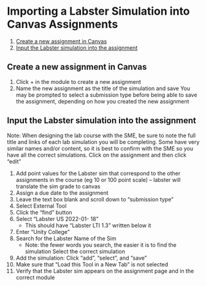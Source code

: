 # Importing a Labster Simulation into Canvas Assignments

1. [Create a new assignment in Canvas](#create-a-new-assignment-in-canvas)
2. [Input the Labster simulation into the assignment](#input-the-labster-simulation-into-the-assignment)

## Create a new assignment in Canvas
   1. Click + in the module to create a new assignment
   2. Name the new assignment as the title of the simulation and save
   You may be prompted to select a submission type before being able to save the assignment, depending on how you created the new assignment

## Input the Labster simulation into the assignment
Note: When designing the lab course with the SME, be sure to note the full title and links of each lab simulation you will be completing. Some have very similar names and/or content, so it is best to confirm with the SME so you have all the correct simulations.
Click on the assignment and then click “edit”

1. Add point values for the Labster sim that correspond to the other assignments in the course (eg 10 or 100 point scale) – labster will translate the sim grade to canvas
1. Assign a due date to the assignment
1. Leave the text box blank and scroll down to “submission type”
1. Select External Tool
1. Click the “find” button
1. Select “Labster US 2022-01- 18”
   * This should have “Labster LTI 1.3” written below it
1. Enter “Unity College”
1. Search for the Labster Name of the Sim
   * Note: the fewer words you search, the easier it is to find the simulation
   Select the correct simulation
1. Add the simulation: Click “add”, “select”, and “save”
1. Make sure that “Load this Tool in a New Tab” is not selected
1. Verify that the Labster sim appears on the assignment page and in the correct module
